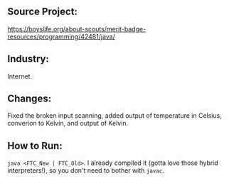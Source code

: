 ## Source Project: ##

https://boyslife.org/about-scouts/merit-badge-resources/programming/42481/java/

## Industry: ##

Internet.

## Changes: ##

Fixed the broken input scanning, added output of temperature in Celsius, converion to Kelvin, and output of Kelvin.

## How to Run: ##

`java <FTC_New | FTC_Old>`. I already compiled it (gotta love those hybrid interpreters!), so you don't need to bother with `javac`.
